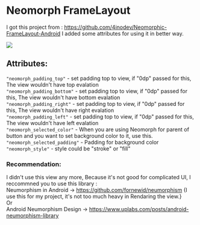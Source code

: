 # Neomorph FrameLayout
 I got this project from : https://github.com/4inodev/Neomorphic-FrameLayout-Android
 I added some attributes for using it in better way.
 
[![](https://jitpack.io/v/4inodev/Neomorphic-FrameLayout-Android.svg)](https://jitpack.io/#4inodev/Neomorphic-FrameLayout-Android)

## Attributes:
```"neomorph_padding_top"``` -  set padding top to view, if "0dp" passed for this, The view wouldn't have top evalation<br>
```"neomorph_padding_bottom"``` -  set padding top to view, if "0dp" passed for this, The view wouldn't have bottom evalation <br>
```"neomorph_padding_right"``` - set padding top to view, if "0dp" passed for this, The view wouldn't have right evalation <br>
```"neomorph_padding_left"``` -  set padding top to view, if "0dp" passed for this, The view wouldn't have left evalation <br>
```"neomorph_selected_color"``` - When you are using Neomorph for parent of button and you want to set background color to it, use this.<br>
```"neomorph_selected_padding"``` - Padding for background color<br>
```"neomorph_style"``` - style could be "stroke" or "fill" <br>

### Recommendation:
 I didn't use this view any more, Because it's not good for complicated UI, I reccommned you to use this library :<br>
 Neumorphism in Android -> https://github.com/fornewid/neumorphism {I use this for my project, it's not too much heavy in Rendaring the view.}<br>
 Or<br>
 Android Neumorphism Design -> https://www.uplabs.com/posts/android-neumorphism-library
